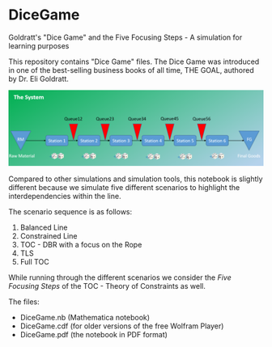 # DiceGame
Goldratt's "Dice  Game" and the Five Focusing Steps - A simulation for learning purposes

This repository contains "Dice Game" files. The Dice Game was introduced in one of the best-selling business books of all time, THE GOAL, authored by Dr. Eli Goldratt.  

![The System](TheSystem.png)

Compared to other simulations and simulation tools, this notebook is slightly different because we simulate five different scenarios to highlight the interdependencies within the line. 

The scenario sequence is as follows:  
1. Balanced Line  
2. Constrained Line  
3. TOC - DBR with a focus on the Rope  
4. TLS  
5. Full TOC  

While running through the different scenarios we consider the *Five Focusing Steps* of the TOC - Theory of Constraints as well.

The files:  
- DiceGame.nb (Mathematica notebook)
- DiceGame.cdf (for older versions of the free Wolfram Player)
- DiceGame.pdf (the notebook in PDF format)
